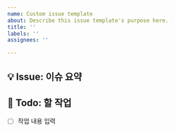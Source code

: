 ```yaml
---
name: Custom issue template
about: Describe this issue template's purpose here.
title: ''
labels: ''
assignees: ''

---
```


## 💡 Issue: 이슈 요약

<!-- 이슈 SUMMARY를 적어주시면 됩니다. -->

## 📝 Todo: 할 작업

- [ ]  작업 내용 입력
